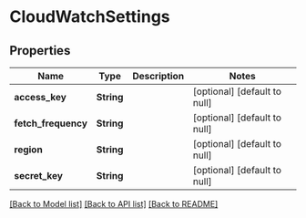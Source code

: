 # CloudWatchSettings

## Properties
Name | Type | Description | Notes
------------ | ------------- | ------------- | -------------
**access_key** | **String** |  | [optional] [default to null]
**fetch_frequency** | **String** |  | [optional] [default to null]
**region** | **String** |  | [optional] [default to null]
**secret_key** | **String** |  | [optional] [default to null]

[[Back to Model list]](../README.md#documentation-for-models) [[Back to API list]](../README.md#documentation-for-api-endpoints) [[Back to README]](../README.md)


